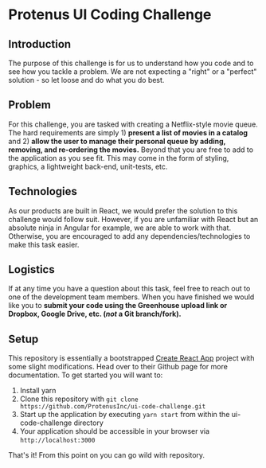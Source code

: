 # Protenus UI Coding Challenge

## Introduction
The purpose of this challenge is for us to understand how you code and to see how you tackle a problem. We are not expecting a "right" or a "perfect" solution - so let loose and do what you do best.

## Problem
For this challenge, you are tasked with creating a Netflix-style movie queue. The hard requirements are simply 1) **present a list of movies in a catalog** and 2) **allow the user to manage their personal queue by adding, removing, and re-ordering the movies.** Beyond that you are free to add to the application as you see fit. This may come in the form of styling, graphics, a lightweight back-end, unit-tests, etc.

## Technologies
As our products are built in React, we would prefer the solution to this challenge would follow suit. However, if you are unfamiliar with React but an absolute ninja in Angular for example, we are able to work with that. Otherwise, you are encouraged to add any dependencies/technologies to make this task easier.

## Logistics
If at any time you have a question about this task, feel free to reach out to one of the development team members. When you have finished we would like you to **submit your code using the Greenhouse upload link or Dropbox, Google Drive, etc. (*not* a Git branch/fork).**

## Setup

This repository is essentially a bootstrapped [Create React App](https://github.com/facebookincubator/create-react-app) project with some slight modifications. Head over to their Github page for more documentation. To get started you will want to:

1. Install yarn
1. Clone this repository with ```git clone https://github.com/ProtenusInc/ui-code-challenge.git```
1. Start up the application by executing ```yarn start``` from within the ui-code-challenge directory
1. Your application should be accessible in your browser via ```http://localhost:3000```

That's it! From this point on you can go wild with repository.
